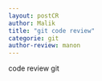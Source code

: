 ```yaml
---
layout: postCR
author: Malik
title: "git code review"
categorie: git
author-review: manon
---
```


code review git